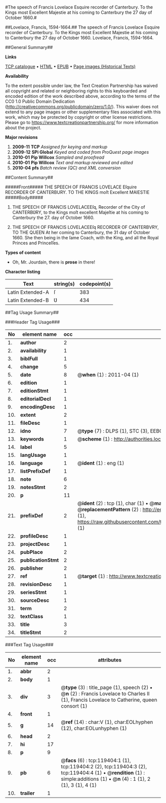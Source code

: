 #The speech of Francis Lovelace Esquire recorder of Canterbury. To the Kings most Excellent Majestie at his coming to Canterbury the 27 day of October 1660.#

##Lovelace, Francis, 1594-1664.##
The speech of Francis Lovelace Esquire recorder of Canterbury. To the Kings most Excellent Majestie at his coming to Canterbury the 27 day of October 1660.
Lovelace, Francis, 1594-1664.

##General Summary##

**Links**

[TCP catalogue](http://www.ota.ox.ac.uk/tcp/)  • 
[HTML](http://tei.it.ox.ac.uk/tcp/Texts-HTML/free/A88/A88610.html)  • 
[EPUB](http://tei.it.ox.ac.uk/tcp/Texts-EPUB/free/A88/A88610.epub) • 
[Page images (Historical Texts)](https://historicaltexts.jisc.ac.uk/eebo-99867114e)

**Availability**

To the extent possible under law, the Text Creation Partnership has waived all copyright and related or neighboring rights to this keyboarded and encoded edition of the work described above, according to the terms of the CC0 1.0 Public Domain Dedication (http://creativecommons.org/publicdomain/zero/1.0/). This waiver does not extend to any page images or other supplementary files associated with this work, which may be protected by copyright or other license restrictions. Please go to https://www.textcreationpartnership.org/ for more information about the project.

**Major revisions**

1. __2009-11__ __TCP__ *Assigned for keying and markup*
1. __2009-12__ __SPi Global__ *Keyed and coded from ProQuest page images*
1. __2010-01__ __Pip Willcox__ *Sampled and proofread*
1. __2010-01__ __Pip Willcox__ *Text and markup reviewed and edited*
1. __2010-04__ __pfs__ *Batch review (QC) and XML conversion*

##Content Summary##

#####Front#####
THE SPEECH OF FRANCIS LOVELACE Eſquire RECORDER OF CANTERBURY. TO THE KINGS moſt Excellent MAIESTIE 
#####Body#####

1. THE SPEECH OF FRANCIS LOVELACEEſq, Recorder of the City of CANTERBƲRY, to the Kings moſt excellent Majeſtie at his coming to Canterbury the 27. day of October 1660.

1. THE SPEECH OF FRANCIS LOVELACEEſq RECORDER OF CANTERBVRY, TO THE QUEEN At her coming to Canterbury, the 31 day of October 1660. She then being in the ſame Coach, with the King, and all the Royal Princes and Princeſſes.

**Types of content**

  * Oh, Mr. Jourdain, there is **prose** in there!

**Character listing**


|Text|string(s)|codepoint(s)|
|---|---|---|
|Latin Extended-A|ſ|383|
|Latin Extended-B|Ʋ|434|

##Tag Usage Summary##

###Header Tag Usage###

|No|element name|occ|attributes|
|---|---|---|---|
|1.|__author__|2||
|2.|__availability__|1||
|3.|__biblFull__|1||
|4.|__change__|5||
|5.|__date__|8| @__when__ (1) : 2011-04 (1)|
|6.|__edition__|1||
|7.|__editionStmt__|1||
|8.|__editorialDecl__|1||
|9.|__encodingDesc__|1||
|10.|__extent__|2||
|11.|__fileDesc__|1||
|12.|__idno__|7| @__type__ (7) : DLPS (1), STC (3), EEBO-CITATION (1), PROQUEST (1), VID (1)|
|13.|__keywords__|1| @__scheme__ (1) : http://authorities.loc.gov/ (1)|
|14.|__label__|5||
|15.|__langUsage__|1||
|16.|__language__|1| @__ident__ (1) : eng (1)|
|17.|__listPrefixDef__|1||
|18.|__note__|6||
|19.|__notesStmt__|2||
|20.|__p__|11||
|21.|__prefixDef__|2| @__ident__ (2) : tcp (1), char (1)  •  @__matchPattern__ (2) : ([0-9\-]+):([0-9IVX]+) (1), (.+) (1)  •  @__replacementPattern__ (2) : http://eebo.chadwyck.com/downloadtiff?vid=$1&page=$2 (1), https://raw.githubusercontent.com/textcreationpartnership/Texts/master/tcpchars.xml#$1 (1)|
|22.|__profileDesc__|1||
|23.|__projectDesc__|1||
|24.|__pubPlace__|2||
|25.|__publicationStmt__|2||
|26.|__publisher__|2||
|27.|__ref__|1| @__target__ (1) : http://www.textcreationpartnership.org/docs/. (1)|
|28.|__revisionDesc__|1||
|29.|__seriesStmt__|1||
|30.|__sourceDesc__|1||
|31.|__term__|2||
|32.|__textClass__|1||
|33.|__title__|3||
|34.|__titleStmt__|2||


###Text Tag Usage###

|No|element name|occ|attributes|
|---|---|---|---|
|1.|__abbr__|2||
|2.|__body__|1||
|3.|__div__|3| @__type__ (3) : title_page (1), speech (2)  •  @__n__ (2) : Francis Lovelace to Charles II (1), Francis Lovelace to Catherine, queen consort (1)|
|4.|__front__|1||
|5.|__g__|14| @__ref__ (14) : char:V (1), char:EOLhyphen (12), char:EOLunhyphen (1)|
|6.|__head__|2||
|7.|__hi__|17||
|8.|__p__|9||
|9.|__pb__|6| @__facs__ (6) : tcp:119404:1 (1), tcp:119404:2 (2), tcp:119404:3 (2), tcp:119404:4 (1)  •  @__rendition__ (1) : simple:additions (1)  •  @__n__ (4) : 1 (1), 2 (1), 3 (1), 4 (1)|
|10.|__trailer__|1||
